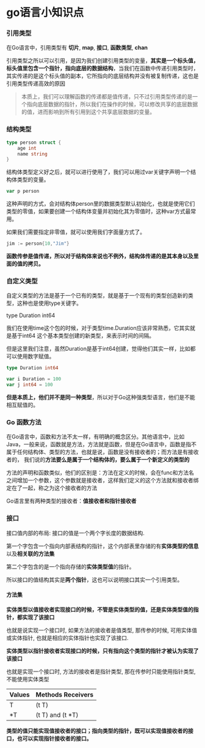 go语言小知识点
========

### 引用类型

在Go语言中，引用类型有 **切片**, **map**, **接口**, **函数类型**, **chan**

引用类型之所以可以引用，是因为我们创建引用类型的变量，**其实是一个标头值，标头值里包含一个指针，指向底层的数据结构**，当我们在函数中传递引用类型时，其实传递的是这个标头值的副本，它所指向的底层结构并没有被复制传递，这也是引用类型传递高效的原因

> 本质上，我们可以理解函数的传递都是值传递，只不过引用类型传递的是一个指向底层数据的指针，所以我们在操作的时候，可以修改共享的底层数据的值，进而影响到所有引用到这个共享底层数据的变量。


### 结构类型

```go
type person struct {
    age int
    name string
}
```

结构体类型定义好之后，就可以进行使用了，我们可以用过var关键字声明一个结构体类型的变量。

```go
var p person
```

这种声明的方式，会对结构体person里的数据类型默认初始化，也就是使用它们类型的零值，如果要创建一个结构体变量并初始化其为零值时，这种var方式最常用。

如果我们需要指定非零值，就可以使用我们字面量方式了。

```go
jim := person{10,"Jim"}
```

**函数传参是值传递，所以对于结构体来说也不例外，结构体传递的是其本身以及里面的值的拷贝。**

### 自定义类型

自定义类型的方法是基于一个已有的类型，就是基于一个现有的类型创造新的类型，这种也是使用type关键字。

type Duration int64

我们在使用time这个包的时候，对于类型time.Duration应该非常熟悉，它其实就是基于int64 这个基本类型创建的新类型，来表示时间的间隔。

但是这里我们注意，虽然Duration是基于int64创建，觉得他们其实一样，比如都可以使用数字赋值。

```go
type Duration int64

var i Duration = 100
var j int64 = 100
```

**但是本质上，他们并不是同一种类型**，所以对于Go这种强类型语言，他们是不能相互赋值的。

### Go 函数方法

在Go语言中，函数和方法不太一样，有明确的概念区分。其他语言中，比如Java，一般来说，函数就是方法，方法就是函数，但是在Go语言中，函数是指不属于任何结构体、类型的方法，也就是说，函数是没有接收者的；而方法是有接收者的，
我们说的**方法要么是属于一个结构体的，要么属于一个新定义的类型的**

方法的声明和函数类似，他们的区别是：方法在定义的时候，会在func和方法名之间增加一个参数，这个参数就是接收者，这样我们定义的这个方法就和接收者绑定在了一起，称之为这个接收者的方法

Go语言里有两种类型的接收者：**值接收者和指针接收者**

### 接口

接口值内部的布局: 接口的值是一个两个字长度的数据结构.  

第一个字包含一个指向内部表结构的指针，这个内部表里存储的有**实体类型的信息**以及**相关联的方法集**  

第二个字包含的是一个指向存储的**实体类型值**的指针。

所以接口的值结构其实是**两个指针**，这也可以说明接口其实一个引用类型。

#### 方法集

**实体类型以值接收者实现接口的时候，不管是实体类型的值，还是实体类型值的指针，都实现了该接口**

也就是说实现一个接口时, 如果方法的接收者是值类型, 那传参的时候, 可用实体值或实体指针, 也就是相应的实体指针也实现了该接口. 

**实体类型以指针接收者实现接口的时候，只有指向这个类型的指针才被认为实现了该接口**

也就是实现一个接口时, 方法的接收者是指针类型, 那在传参时只能使用指针类型, 不能使用实体类型

| Values | Methods Receivers |
|:-------|:------------------|
| T      | (t T)             |
| *T     | (t T) and (t *T)  |

**类型的值只能实现值接收者的接口；指向类型的指针，既可以实现值接收者的接口，也可以实现指针接收者的接口。**

